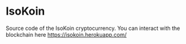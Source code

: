 # IsoKoin
Source code of the IsoKoin cryptocurrency. You can interact with the blockchain here https://isokoin.herokuapp.com/

